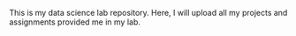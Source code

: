 This is my data science lab repository. Here, I will upload all my projects and assignments provided me in my lab.
